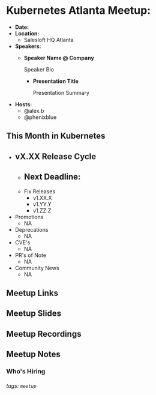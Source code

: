 # Kubernetes Atlanta Meetup: <!--Month Year-->

- **Date:** <!--date as MM.DD.YYYY-->
- **Location:**
    - Salesloft HQ Atlanta
- **Speakers:**
    - **Speaker Name @ Company** <!--presenter name @ company-->
    
        Speaker Bio
        
        - **Presentation Title**<!--presentation title-->

            Presentation Summary
- **Hosts:**
    - @alex.b
    - @phenixblue

## This Month in Kubernetes

- vX.XX Release Cycle <!-- Link to latest release for the current K8s release cycle -->
    - 
    - Next Deadline: <!-- Date and general description for the next release cycle deadline -->
        - 
    - Fix Releases <!-- List of latest fix releases for supported/maintained Kubernetes version -->
        - v1.XX.X
        - v1.YY.Y
        - v1.ZZ.Z
- Promotions <!-- List of any interesting feature/API promotions -->
    - NA
- Deprecations <!-- List of any interesting feature/API deprecations -->
    - NA
- CVE's <!-- List of any Kubernetes related CVE's -->
    - NA
- PR's of Note <!-- List of any interesting PR's to the Kubernetes project (use lwkd.io) -->
    - NA
- Community News <!-- List of any interesting news from the Kubernetes community/ecosystem -->
    - NA

## Meetup Links

## Meetup Slides

## Meetup Recordings

## Meetup Notes

### Who's Hiring 

<!--Company Name: Positions hiring for (link to hiring page), Contact Name/email/etc-->

###### tags: `meetup` <!--Add additional tags for `year`, `month` and anything else pertinent-->